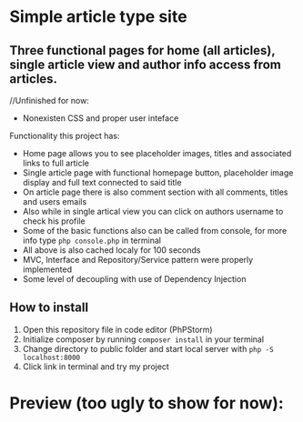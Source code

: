 # Simple article type site

## Three functional pages for home (all articles), single article view and author info access from articles.

//Unfinished for now:
* Nonexisten CSS and proper user inteface

Functionality this project has:
* Home page allows you to see placeholder images, titles and associated links to full article
* Single article page with functional homepage button, placeholder image display and full text connected to said title
* On article page there is also comment section with all comments, titles and users emails
* Also while in single artical view you can click on authors username to check his profile
* Some of the basic functions also can be called from console, for more info type `php console.php` in terminal
* All above is also cached localy for 100 seconds
* MVC, Interface and Repository/Service pattern were properly implemented
* Some level of decoupling with use of Dependency Injection

## How to install
1) Open this repository file in code editor (PhPStorm)
2) Initialize composer by running `composer install` in your terminal
3) Change directory to public folder and start local server with `php -S localhost:8000`
4) Click link in terminal and try my project

# Preview (too ugly to show for now):
